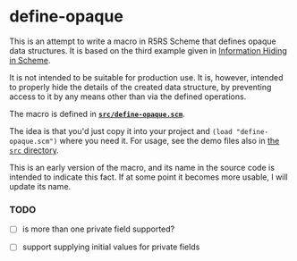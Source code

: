 define-opaque
=============

This is an attempt to write a macro in R5RS Scheme that
defines opaque data structures.  It is based on the third
example given in [Information Hiding in Scheme][].

It is not intended to be suitable for production use.  It
is, however, intended to properly hide the details of the
created data structure, by preventing access to it by any
means other than via the defined operations.

The macro is defined in
**[`src/define-opaque.scm`](src/define-opaque.scm)**.

The idea is that you'd just copy it into your project and
`(load "define-opaque.scm")` where you need it.  For usage,
see the demo files also in [the `src` directory](src/).

This is an early version of the macro, and its name in
the source code is intended to indicate this fact.
If at some point it becomes more usable, I will update
its name.

### TODO

- [ ] is more than one private field supported?
- [ ] support supplying initial values for private fields


[Information Hiding in Scheme]: https://github.com/cpressey/Information-Hiding-in-Scheme

